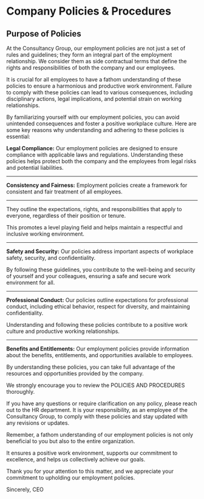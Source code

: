 # Company Policies & Procedures

## Purpose of Policies

At the Consultancy Group, our employment policies are not just a set of rules and guidelines; they form an integral part of the employment relationship. We consider them as side contractual terms that define the rights and responsibilities of both the company and our employees.&#x20;

It is crucial for all employees to have a fathom understanding of these policies to ensure a harmonious and productive work environment. Failure to comply with these policies can lead to various consequences, including disciplinary actions, legal implications, and potential strain on working relationships.&#x20;

By familiarizing yourself with our employment policies, you can avoid unintended consequences and foster a positive workplace culture. Here are some key reasons why understanding and adhering to these policies is essential:&#x20;

**Legal Compliance:** Our employment policies are designed to ensure compliance with applicable laws and regulations. Understanding these policies helps protect both the company and the employees from legal risks and potential liabilities.&#x20;

***

**Consistency and Fairness:** Employment policies create a framework for consistent and fair treatment of all employees.&#x20;

***

They outline the expectations, rights, and responsibilities that apply to everyone, regardless of their position or tenure.&#x20;

This promotes a level playing field and helps maintain a respectful and inclusive working environment.&#x20;

***

**Safety and Security:** Our policies address important aspects of workplace safety, security, and confidentiality.&#x20;

By following these guidelines, you contribute to the well-being and security of yourself and your colleagues, ensuring a safe and secure work environment for all.&#x20;

***

**Professional Conduct:** Our policies outline expectations for professional conduct, including ethical behavior, respect for diversity, and maintaining confidentiality.

&#x20;Understanding and following these policies contribute to a positive work culture and productive working relationships.&#x20;

***

**Benefits and Entitlements:** Our employment policies provide information about the benefits, entitlements, and opportunities available to employees.&#x20;

By understanding these policies, you can take full advantage of the resources and opportunities provided by the company.



We strongly encourage you to review the POLICIES AND PROCEDURES thoroughly.&#x20;

If you have any questions or require clarification on any policy, please reach out to the HR department. It is your responsibility, as an employee of the Consultancy Group, to comply with these policies and stay updated with any revisions or updates.&#x20;

Remember, a fathom understanding of our employment policies is not only beneficial to you but also to the entire organization.&#x20;

It ensures a positive work environment, supports our commitment to excellence, and helps us collectively achieve our goals.&#x20;

Thank you for your attention to this matter, and we appreciate your commitment to upholding our employment policies.&#x20;

Sincerely, CEO
